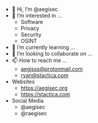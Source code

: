 - 👋 Hi, I’m @aegisec
- 👀 I’m interested in ...
  - Software
  - Privacy
  - Security
  - OSINT
- 🌱 I’m currently learning ...
- 💞️ I’m looking to collaborate on ...
- 📫 How to reach me ... 
  - aegisss@protonmail.com
  - ryan@stactica.com
- Websites
  - https://aegisec.org
  - https://stactica.com
- Social Media
  - @aegisec
  - @raegisec

<!---
aegisec/aegisec is a ✨ special ✨ repository because its `README.md` (this file) appears on your GitHub profile.
You can click the Preview link to take a look at your changes.
--->
